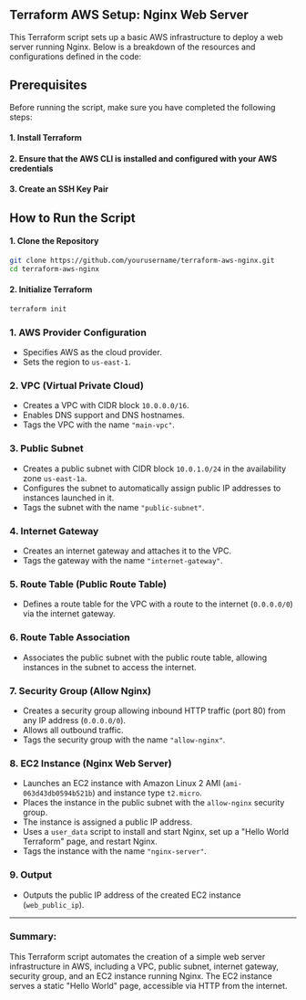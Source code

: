 ## Terraform AWS Setup: Nginx Web Server

This Terraform script sets up a basic AWS infrastructure to deploy a web server running Nginx. Below is a breakdown of the resources and configurations defined in the code:

## Prerequisites

Before running the script, make sure you have completed the following steps:

#### 1. **Install Terraform**

#### 2. **Ensure that the AWS CLI is installed and configured with your AWS credentials**

#### 3. **Create an SSH Key Pair**

## How to Run the Script

#### 1. Clone the Repository
```bash
git clone https://github.com/yourusername/terraform-aws-nginx.git
cd terraform-aws-nginx
```

#### 2. Initialize Terraform
```bash
terraform init
```



### 1. AWS Provider Configuration
- Specifies AWS as the cloud provider.
- Sets the region to `us-east-1`.

### 2. VPC (Virtual Private Cloud)
- Creates a VPC with CIDR block `10.0.0.0/16`.
- Enables DNS support and DNS hostnames.
- Tags the VPC with the name `"main-vpc"`.

### 3. Public Subnet
- Creates a public subnet with CIDR block `10.0.1.0/24` in the availability zone `us-east-1a`.
- Configures the subnet to automatically assign public IP addresses to instances launched in it.
- Tags the subnet with the name `"public-subnet"`.

### 4. Internet Gateway
- Creates an internet gateway and attaches it to the VPC.
- Tags the gateway with the name `"internet-gateway"`.

### 5. Route Table (Public Route Table)
- Defines a route table for the VPC with a route to the internet (`0.0.0.0/0`) via the internet gateway.

### 6. Route Table Association
- Associates the public subnet with the public route table, allowing instances in the subnet to access the internet.

### 7. Security Group (Allow Nginx)
- Creates a security group allowing inbound HTTP traffic (port 80) from any IP address (`0.0.0.0/0`).
- Allows all outbound traffic.
- Tags the security group with the name `"allow-nginx"`.

### 8. EC2 Instance (Nginx Web Server)
- Launches an EC2 instance with Amazon Linux 2 AMI (`ami-063d43db0594b521b`) and instance type `t2.micro`.
- Places the instance in the public subnet with the `allow-nginx` security group.
- The instance is assigned a public IP address.
- Uses a `user_data` script to install and start Nginx, set up a "Hello World Terraform" page, and restart Nginx.
- Tags the instance with the name `"nginx-server"`.

### 9. Output
- Outputs the public IP address of the created EC2 instance (`web_public_ip`).

---

### Summary:
This Terraform script automates the creation of a simple web server infrastructure in AWS, including a VPC, public subnet, internet gateway, security group, and an EC2 instance running Nginx. The EC2 instance serves a static "Hello World" page, accessible via HTTP from the internet.
